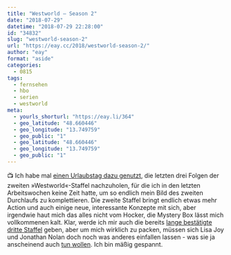 ```yaml
---
title: "Westworld – Season 2"
date: "2018-07-29"
datetime: "2018-07-29 22:28:00"
id: "34832"
slug: "westworld-season-2"
url: "https://eay.cc/2018/westworld-season-2/"
author: "eay"
format: "aside"
categories:
  - 0815
tags:
  - fernsehen
  - hbo
  - serien
  - westworld
meta:
  - yourls_shorturl: "https://eay.li/364"
  - geo_latitude: "48.660446"
  - geo_longitude: "13.749759"
  - geo_public: "1"
  - geo_latitude: "48.660446"
  - geo_longitude: "13.749759"
  - geo_public: "1"
---
```


📺 Ich habe mal [einen Urlaubstag dazu genutzt](https://twitter.com/eay/status/1023502575323279360), die letzten drei Folgen der zweiten »Westworld«-Staffel nachzuholen, für die ich in den letzten Arbeitswochen keine Zeit hatte, um so endlich mein Bild des zweiten Durchlaufs zu komplettieren. Die zweite Staffel bringt endlich etwas mehr Action und auch einige neue, interessante Konzepte mit sich, aber irgendwie haut mich das alles nicht vom Hocker, die Mystery Box lässt mich vollkommenen kalt. Klar, werde ich mir auch die bereits [lange bestätigte dritte Staffel](https://www.hollywoodreporter.com/live-feed/westworld-renewed-season-3-at-hbo-1106255) geben, aber um mich wirklich zu packen, müssen sich Lisa Joy und Jonathan Nolan doch noch was anderes einfallen lassen - was sie ja anscheinend auch [tun wollen](https://www.hollywoodreporter.com/live-feed/westworld-season-2-finale-explained-lisa-joy-season-3-1122744). Ich bin mäßig gespannt.
